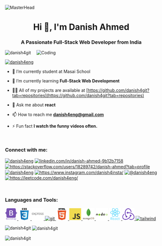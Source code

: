 ![MasterHead](https://cdn.computercareers.org/wp-content/uploads/Become-a-Web-Developer.jpg)
<h1 align="center">Hi 👋, I'm Danish Ahmed</h1>
<h3 align="center">A Passionate Full-Stack Web Developer from India</h3>
<img align="right" alt="Coding" width="400" src="https://qphs.fs.quoracdn.net/main-qimg-fa7b4bdc3b2f73e749e5c2c646d4ae13">

<p align="left"> <img src="https://komarev.com/ghpvc/?username=danish4git&label=Profile%20views&color=0e75b6&style=flat" alt="danish4git" /> </p>

<p align="left"> <a href="https://twitter.com/danish4eng" target="blank"><img src="https://img.shields.io/twitter/follow/danish4eng?logo=twitter&style=for-the-badge" alt="danish4eng" /></a> </p>

- 🔭 I’m currently student at Masai School


- 🌱 I’m currently learning **Full-Stack Web Development**

- 👨‍💻 All of my projects are available at [https://github.com/danish4git?tab=repositories](https://github.com/danish4git?tab=repositories)

- 💬 Ask me about **react**

- 📫 How to reach me **danish4eng@gmail.com**

- ⚡ Fun fact **I watch the funny videos often.**

</br>
<h3 align="left">Connect with me:</h3>
<p align="left">
<a href="https://twitter.com/danish4eng" target="blank"><img align="center" src="https://raw.githubusercontent.com/rahuldkjain/github-profile-readme-generator/master/src/images/icons/Social/twitter.svg" alt="danish4eng" height="30" width="40" /></a>
<a href="https://linkedin.com/in/linkedin.com/in/danish-ahmed-9b12b7158" target="blank"><img align="center" src="https://raw.githubusercontent.com/rahuldkjain/github-profile-readme-generator/master/src/images/icons/Social/linked-in-alt.svg" alt="linkedin.com/in/danish-ahmed-9b12b7158" height="30" width="40" /></a>
<a href="https://stackoverflow.com/users/https://stackoverflow.com/users/18289742/danish-ahmed?tab=profile" target="blank"><img align="center" src="https://raw.githubusercontent.com/rahuldkjain/github-profile-readme-generator/master/src/images/icons/Social/stack-overflow.svg" alt="https://stackoverflow.com/users/18289742/danish-ahmed?tab=profile" height="30" width="40" /></a>
<a href="https://codesandbox.com/danish4eng" target="blank"><img align="center" src="https://raw.githubusercontent.com/rahuldkjain/github-profile-readme-generator/master/src/images/icons/Social/codesandbox.svg" alt="danish4eng" height="30" width="40" /></a>
<a href="https://instagram.com/https://www.instagram.com/danish4insta/" target="blank"><img align="center" src="https://raw.githubusercontent.com/rahuldkjain/github-profile-readme-generator/master/src/images/icons/Social/instagram.svg" alt="https://www.instagram.com/danish4insta/" height="30" width="40" /></a>
<a href="https://medium.com/@danish4eng" target="blank"><img align="center" src="https://raw.githubusercontent.com/rahuldkjain/github-profile-readme-generator/master/src/images/icons/Social/medium.svg" alt="@danish4eng" height="30" width="40" /></a>
<a href="https://www.leetcode.com/https://leetcode.com/danish4eng/" target="blank"><img align="center" src="https://raw.githubusercontent.com/rahuldkjain/github-profile-readme-generator/master/src/images/icons/Social/leet-code.svg" alt="https://leetcode.com/danish4eng/" height="30" width="40" /></a>
</p></br>


<h3 align="left">Languages and Tools:</h3>
<p align="left"> <a href="https://getbootstrap.com" target="_blank" rel="noreferrer"> <img src="https://raw.githubusercontent.com/devicons/devicon/master/icons/bootstrap/bootstrap-plain-wordmark.svg" alt="bootstrap" width="40" height="40"/> </a> <a href="https://www.w3schools.com/css/" target="_blank" rel="noreferrer"> <img src="https://raw.githubusercontent.com/devicons/devicon/master/icons/css3/css3-original-wordmark.svg" alt="css3" width="40" height="40"/> </a> <a href="https://expressjs.com" target="_blank" rel="noreferrer"> <img src="https://raw.githubusercontent.com/devicons/devicon/master/icons/express/express-original-wordmark.svg" alt="express" width="40" height="40"/> </a> <a href="https://git-scm.com/" target="_blank" rel="noreferrer"> <img src="https://www.vectorlogo.zone/logos/git-scm/git-scm-icon.svg" alt="git" width="40" height="40"/> </a> <a href="https://www.w3.org/html/" target="_blank" rel="noreferrer"> <img src="https://raw.githubusercontent.com/devicons/devicon/master/icons/html5/html5-original-wordmark.svg" alt="html5" width="40" height="40"/> </a> <a href="https://developer.mozilla.org/en-US/docs/Web/JavaScript" target="_blank" rel="noreferrer"> <img src="https://raw.githubusercontent.com/devicons/devicon/master/icons/javascript/javascript-original.svg" alt="javascript" width="40" height="40"/> </a> <a href="https://www.mongodb.com/" target="_blank" rel="noreferrer"> <img src="https://raw.githubusercontent.com/devicons/devicon/master/icons/mongodb/mongodb-original-wordmark.svg" alt="mongodb" width="40" height="40"/> </a> <a href="https://nodejs.org" target="_blank" rel="noreferrer"> <img src="https://raw.githubusercontent.com/devicons/devicon/master/icons/nodejs/nodejs-original-wordmark.svg" alt="nodejs" width="40" height="40"/> </a> <a href="https://reactjs.org/" target="_blank" rel="noreferrer"> <img src="https://raw.githubusercontent.com/devicons/devicon/master/icons/react/react-original-wordmark.svg" alt="react" width="40" height="40"/> </a> <a href="https://redux.js.org" target="_blank" rel="noreferrer"> <img src="https://raw.githubusercontent.com/devicons/devicon/master/icons/redux/redux-original.svg" alt="redux" width="40" height="40"/> </a> <a href="https://tailwindcss.com/" target="_blank" rel="noreferrer"> <img src="https://www.vectorlogo.zone/logos/tailwindcss/tailwindcss-icon.svg" alt="tailwind" width="40" height="40"/> </a> </p>

<p><img align="left" margin-bottom="10px" src="https://github-readme-stats.vercel.app/api/top-langs?username=danish4git&show_icons=true&locale=en&layout=compact" alt="danish4git" /></p>

<p>&nbsp;<img align="center" src="https://github-readme-stats.vercel.app/api?username=danish4git&show_icons=true&locale=en" alt="danish4git" /></p>

<p><img align="center" src="https://github-readme-streak-stats.herokuapp.com/?user=danish4git&" alt="danish4git" /></p>
